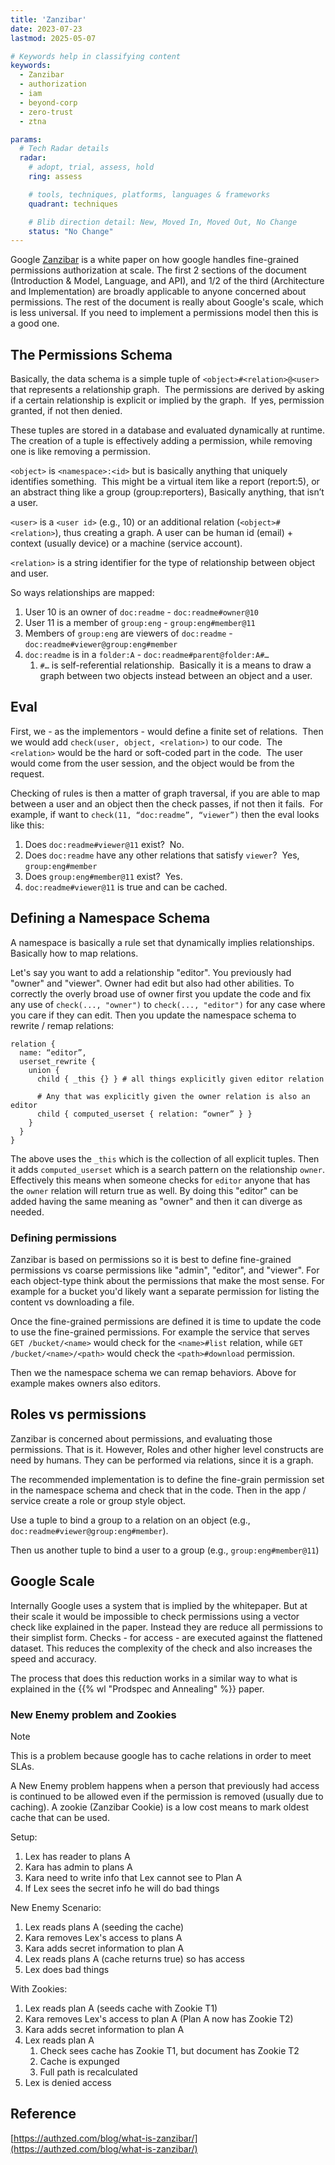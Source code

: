 ```yaml
---
title: 'Zanzibar'
date: 2023-07-23
lastmod: 2025-05-07

# Keywords help in classifying content
keywords:
  - Zanzibar
  - authorization
  - iam
  - beyond-corp
  - zero-trust
  - ztna

params:
  # Tech Radar details
  radar:
    # adopt, trial, assess, hold
    ring: assess

    # tools, techniques, platforms, languages & frameworks
    quadrant: techniques

    # Blib direction detail: New, Moved In, Moved Out, No Change
    status: "No Change"
---
```


Google [Zanzibar](https://research.google/pubs/zanzibar-googles-consistent-global-authorization-system/) is a white paper on how google handles fine-grained permissions authorization at scale.  The first 2 sections of the document (Introduction & Model, Language, and API), and 1/2 of the third (Architecture and Implementation) are broadly applicable to anyone concerned about permissions.  The rest of the document is really about Google's scale, which is less universal.  If you need to implement a permissions model then this is a good one.

<!--more-->

## The Permissions Schema

Basically, the data schema is a simple tuple of `<object>#<relation>@<user>` that represents a relationship graph.  The permissions are derived by asking if a certain relationship is explicit or implied by the graph.  If yes, permission granted, if not then denied.

These tuples are stored in a database and evaluated dynamically at runtime.  The creation of a tuple is effectively adding a permission, while removing one is like removing a permission.

`<object>` is `<namespace>:<id>` but is basically anything that uniquely identifies something.  This might be a virtual item like a report (report:5), or an abstract thing like a group (group:reporters), Basically anything, that isn’t a user.

`<user>` is a `<user id>` (e.g., 10) or an additional relation (`<object>#<relation>`), thus creating a graph.  A user can be human id (email) + context (usually device) or a machine (service account).

`<relation>` is a string identifier for the type of relationship between object and user.

So ways relationships are mapped:

1. User 10 is an owner of `doc:readme` - `doc:readme#owner@10`
2. User 11 is a member of `group:eng` - `group:eng#member@11`
3. Members of `group:eng` are viewers of `doc:readme` - `doc:readme#viewer@group:eng#member`
4. `doc:readme` is in a `folder:A` - `doc:readme#parent@folder:A#…`
    1. `#…` is self-referential relationship.  Basically it is a means to draw a graph between two objects instead between an object and a user.

## Eval

First, we - as the implementors - would define a finite set of relations.  Then we would add `check(user, object, <relation>)` to our code.  The `<relation>` would be the hard or soft-coded part in the code.  The user would come from the user session, and the object would be from the request.

Checking of rules is then a matter of graph traversal, if you are able to map between a user and an object then the check passes, if not then it fails.  For example, if want to `check(11, “doc:readme”, “viewer”)` then the eval looks like this:

1. Does `doc:readme#viewer@11` exist?  No.
2. Does `doc:readme` have any other relations that satisfy `viewer`?  Yes, `group:eng#member`
3. Does `group:eng#member@11` exist?  Yes.
4. `doc:readme#viewer@11` is true and can be cached.

## Defining a Namespace Schema

A namespace is basically a rule set that dynamically implies relationships.  Basically how to map relations.

Let's say you want to add a relationship "editor".  You previously had "owner" and "viewer".  Owner had edit but also had other abilities.  To correctly the overly broad use of owner first you update the code and fix any use of `check(..., "owner")` to `check(..., "editor")` for any case where you care if they can edit.  Then you update the namespace schema to rewrite / remap relations:

```plain
relation {
  name: “editor”,
  userset_rewrite {
    union {
      child { _this {} } # all things explicitly given editor relation

      # Any that was explicitly given the owner relation is also an editor
      child { computed_userset { relation: “owner” } }
    }
  }
}
```

The above uses the `_this` which is the collection of all explicit tuples.  Then it adds `computed_userset` which is a search pattern on the relationship `owner`.  Effectively this means when someone checks for `editor` anyone that has the `owner` relation will return true as well.  By doing this "editor" can be added having the same meaning as "owner" and then it can diverge as needed.

### Defining permissions

Zanzibar is based on permissions so it is best to define fine-grained permissions vs coarse permissions like "admin", "editor", and "viewer".  For each object-type think about the permissions that make the most sense.  For example for a bucket you'd likely want a separate permission for listing the content vs downloading a file.

Once the fine-grained permissions are defined it is time to update the code to use the fine-grained permissions.  For example the service that serves `GET /bucket/<name>` would check for the `<name>#list` relation, while `GET /bucket/<name>/<path>` would check the `<path>#download` permission.

Then we the namespace schema we can remap behaviors.  Above for example makes owners also editors.

## Roles vs permissions

Zanzibar is concerned about permissions, and evaluating those permissions.  That is it.  However, Roles and other higher level constructs are need by humans.  They can be performed via relations, since it is a graph.

The recommended implementation is to define the fine-grain permission set in the namespace schema and check that in the code.  Then in the app / service create a role or group style object.

Use a tuple to bind a group to a relation on an object (e.g., `doc:readme#viewer@group:eng#member`).

Then us another tuple to bind a user to a group (e.g., `group:eng#member@11`)

## Google Scale

Internally Google uses a system that is implied by the whitepaper.  But at their scale it would be impossible to check permissions using a vector check like explained in the paper.  Instead they are reduce all permissions to their simplist form.  Checks - for access - are executed against the flattened dataset.  This reduces the complexity of the check and also increases the speed and accuracy.

The process that does this reduction works in a similar way to what is explained in the {{% wl "Prodspec and Annealing" %}} paper.

### New Enemy problem and Zookies

> [!NOTE]
> This is a problem because google has to cache relations in order to meet SLAs.

A New Enemy problem happens when a person that previously had access is continued to be allowed even if the permission is removed (usually due to caching).  A zookie (Zanzibar Cookie) is a low cost means to mark oldest cache that can be used.

Setup:

1. Lex has reader to plans A
2. Kara has admin to plans A
3. Kara need to write info that Lex cannot see to Plan A
4. If Lex sees the secret info he will do bad things

New Enemy Scenario:

1. Lex reads plans A (seeding the cache)
2. Kara removes Lex's access to plans A
3. Kara adds secret information to plan A
4. Lex reads plans A (cache returns true) so has access
5. Lex does bad things

With Zookies:

1. Lex reads plan A (seeds cache with Zookie T1)
2. Kara removes Lex's access to plan A (Plan A now has Zookie T2)
3. Kara adds secret information to plan A
4. Lex reads plan A
    1. Check sees cache has Zookie T1, but document has Zookie T2
    2. Cache is expunged
    3. Full path is recalculated
5. Lex is denied access

## Reference

[https://authzed.com/blog/what-is-zanzibar/](https://authzed.com/blog/what-is-zanzibar/)
